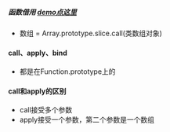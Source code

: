 ##### 函数借用    [demo点这里](https://github.com/baoendemao/javascript-summary/tree/master/demos/call_apply/call_apply-1.js) 
*  数组 = Array.prototype.slice.call(类数组对象)
#### call、apply、bind
* 都是在Function.prototype上的
#### call和apply的区别
* call接受多个参数
* apply接受一个参数，第二个参数是一个数组